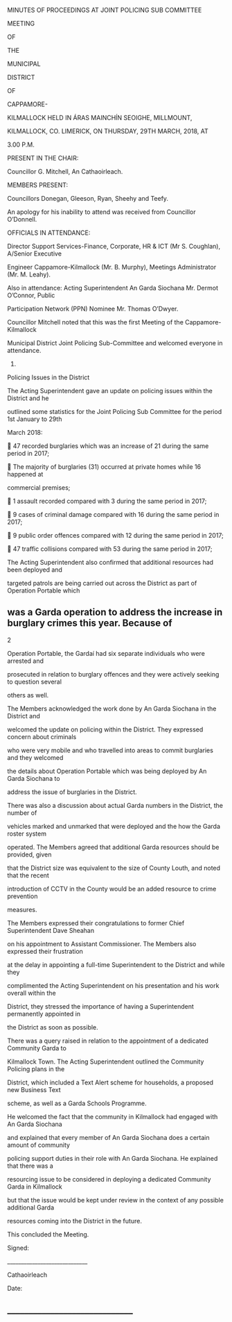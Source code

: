 MINUTES OF PROCEEDINGS AT JOINT POLICING SUB COMMITTEE

MEETING

OF

THE

MUNICIPAL

DISTRICT

OF

CAPPAMORE-

KILMALLOCK HELD IN ÁRAS MAINCHÍN SEOIGHE, MILLMOUNT,

KILMALLOCK, CO. LIMERICK, ON THURSDAY, 29TH MARCH, 2018, AT

3.00 P.M.

PRESENT IN THE CHAIR:

Councillor G. Mitchell, An Cathaoirleach.

MEMBERS PRESENT:

Councillors Donegan, Gleeson, Ryan, Sheehy and Teefy.

An apology for his inability to attend was received from Councillor O’Donnell.

OFFICIALS IN ATTENDANCE:

Director Support Services-Finance, Corporate, HR & ICT (Mr S. Coughlan), A/Senior Executive

Engineer Cappamore-Kilmallock (Mr. B. Murphy), Meetings Administrator (Mr. M. Leahy).

Also in attendance: Acting Superintendent An Garda Siochana Mr. Dermot O’Connor, Public

Participation Network (PPN) Nominee Mr. Thomas O’Dwyer.

Councillor Mitchell noted that this was the first Meeting of the Cappamore-Kilmallock

Municipal District Joint Policing Sub-Committee and welcomed everyone in attendance.

1.

Policing Issues in the District

The Acting Superintendent gave an update on policing issues within the District and he

outlined some statistics for the Joint Policing Sub Committee for the period 1st January to 29th

March 2018:

 47 recorded burglaries which was an increase of 21 during the same period in 2017;

 The majority of burglaries (31) occurred at private homes while 16 happened at

commercial premises;

 1 assault recorded compared with 3 during the same period in 2017;

 9 cases of criminal damage compared with 16 during the same period in 2017;

 9 public order offences compared with 12 during the same period in 2017;

 47 traffic collisions compared with 53 during the same period in 2017;

The Acting Superintendent also confirmed that additional resources had been deployed and

targeted patrols are being carried out across the District as part of Operation Portable which

was a Garda operation to address the increase in burglary crimes this year. Because of
---
2

Operation Portable, the Gardaí had six separate individuals who were arrested and

prosecuted in relation to burglary offences and they were actively seeking to question several

others as well.

The Members acknowledged the work done by An Garda Siochana in the District and

welcomed the update on policing within the District. They expressed concern about criminals

who were very mobile and who travelled into areas to commit burglaries and they welcomed

the details about Operation Portable which was being deployed by An Garda Siochana to

address the issue of burglaries in the District.

There was also a discussion about actual Garda numbers in the District, the number of

vehicles marked and unmarked that were deployed and the how the Garda roster system

operated. The Members agreed that additional Garda resources should be provided, given

that the District size was equivalent to the size of County Louth, and noted that the recent

introduction of CCTV in the County would be an added resource to crime prevention

measures.

The Members expressed their congratulations to former Chief Superintendent Dave Sheahan

on his appointment to Assistant Commissioner. The Members also expressed their frustration

at the delay in appointing a full-time Superintendent to the District and while they

complimented the Acting Superintendent on his presentation and his work overall within the

District, they stressed the importance of having a Superintendent permanently appointed in

the District as soon as possible.

There was a query raised in relation to the appointment of a dedicated Community Garda to

Kilmallock Town. The Acting Superintendent outlined the Community Policing plans in the

District, which included a Text Alert scheme for households, a proposed new Business Text

scheme, as well as a Garda Schools Programme.

He welcomed the fact that the community in Kilmallock had engaged with An Garda Siochana

and explained that every member of An Garda Siochana does a certain amount of community

policing support duties in their role with An Garda Siochana. He explained that there was a

resourcing issue to be considered in deploying a dedicated Community Garda in Kilmallock

but that the issue would be kept under review in the context of any possible additional Garda

resources coming into the District in the future.

This concluded the Meeting.

Signed:

\_\_\_\_\_\_\_\_\_\_\_\_\_\_\_\_\_\_\_\_\_\_\_\_\_\_\_\_\_

Cathaoirleach

Date:

\_\_\_\_\_\_\_\_\_\_\_\_\_\_\_\_\_\_\_\_\_\_\_\_\_\_\_\_\_
---
